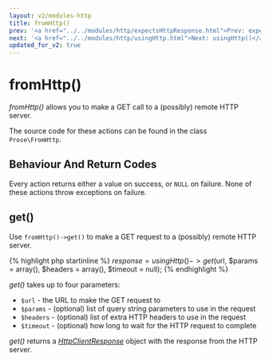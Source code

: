 ```yaml
---
layout: v2/modules-http
title: fromHttp()
prev: '<a href="../../modules/http/expectsHttpResponse.html">Prev: expectsHttpResponse()</a>'
next: '<a href="../../modules/http/usingHttp.html">Next: usingHttp()</a>'
updated_for_v2: true
---
```


# fromHttp()

_fromHttp()_ allows you to make a GET call to a (possibly) remote HTTP server.

The source code for these actions can be found in the class `Prose\FromHttp`.

## Behaviour And Return Codes

Every action returns either a value on success, or `NULL` on failure.  None of these actions throw exceptions on failure.

## get()

Use `fromHttp()->get()` to make a GET request to a (possibly) remote HTTP server.

{% highlight php startinline %}
$response = usingHttp()->get($url, $params = array(), $headers = array(), $timeout = null);
{% endhighlight %}

_get()_ takes up to four parameters:

* `$url` - the URL to make the GET request to
* `$params` - (optional) list of query string parameters to use in the request
* `$headers` - (optional) list of extra HTTP headers to use in the request
* `$timeout` - (optional) how long to wait for the HTTP request to complete

_get()_ returns a _[HttpClientResponse](HttpClientResponse.html)_ object with the response from the HTTP server.